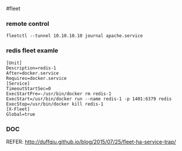#fleet

### remote control
```
fleetctl --tunnel 10.10.10.10 journal apache.service

```


### redis fleet examle

```
[Unit] 
Description=redis-1 
After=docker.service 
Requires=docker.service 
[Service] 
TimeoutStartSec=0 
ExecStartPre=-/usr/bin/docker rm redis-1 
ExecStart=/usr/bin/docker run --name redis-1 -p 1401:6379 redis 
ExecStop=/usr/bin/docker kill redis-1
[X-Fleet] 
Global=true
```


### DOC

REFER: <http://duffqiu.github.io/blog/2015/07/25/fleet-ha-service-trap/>
